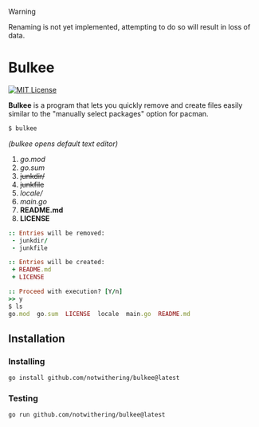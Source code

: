> [!WARNING]
> Renaming is not yet implemented, attempting to do so will result in loss of data.

# Bulkee

[![MIT License](https://img.shields.io/badge/License-MIT-a10b31)](LICENSE)

**Bulkee** is a program that lets you quickly remove and create files easily similar to the "manually select packages" option for pacman.

```ruby
$ bulkee
```

_(bulkee opens default text editor)_

1. _go.mod_
2. _go.sum_
3. ~~junkdir/~~
4. ~~junkfile~~
5. _locale/_
6. _main.go_
7. **README.md**
8. **LICENSE**

```ruby
:: Entries will be removed:
 - junkdir/
 - junkfile

:: Entries will be created:
 + README.md
 + LICENSE

:: Proceed with execution? [Y/n]
>> y
$ ls
go.mod  go.sum  LICENSE  locale  main.go  README.md
```

## Installation

### Installing

```bash
go install github.com/notwithering/bulkee@latest
```

### Testing

```bash
go run github.com/notwithering/bulkee@latest
```
